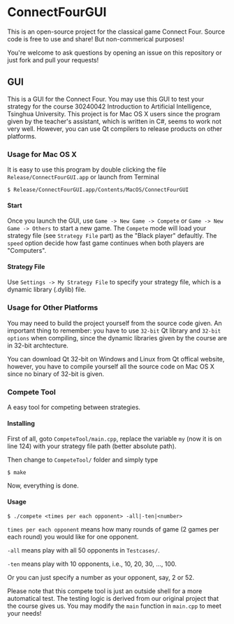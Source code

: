 # ConnectFourGUI

This is an open-source project for the classical game Connect Four. Source code is free to use and share! But non-commerical purposes!

You're welcome to ask questions by opening an issue on this repository or just fork and pull your requests!

## GUI

This is a GUI for the Connect Four. You may use this GUI to test your strategy for the course 30240042 Introduction to Artificial Intelligence, Tsinghua University. This project is for Mac OS X users since the program given by the teacher's assistant, which is written in C#, seems to work not very well. However, you can use Qt compilers to release products on other platforms.

### Usage for Mac OS X

It is easy to use this program by double clicking the file `Release/ConnectFourGUI.app` or launch from Terminal
    
    $ Release/ConnectFourGUI.app/Contents/MacOS/ConnectFourGUI

#### Start

Once you launch the GUI, use `Game -> New Game -> Compete` or `Game -> New Game -> Others` to start a new game. The `Compete` mode will load your strategy file (see `Strategy File` part) as the "Black player" defaultly. The `speed` option decide how fast game continues when both players are "Computers".

#### Strategy File

Use `Settings -> My Strategy File` to specify your strategy file, which is a dynamic library (.dylib) file.

### Usage for Other Platforms

You may need to build the project yourself from the source code given. An important thing to remember: you have to use `32-bit` Qt library and `32-bit options` when compiling, since the dynamic libraries given by the course are in 32-bit archtecture.

You can download Qt 32-bit on Windows and Linux from Qt offical website, however, you have to compile yourself all the source code on Mac OS X since no binary of 32-bit is given.

### Compete Tool

A easy tool for competing between strategies.

#### Installing

First of all, goto `CompeteTool/main.cpp`, replace the variable `my` (now it is on line 124) with your strategy file path (better absolute path).

Then change to `CompeteTool/` folder and simply type

    $ make

Now, everything is done.

#### Usage

    $ ./compete <times per each opponent> -all|-ten|<number>

`times per each opponent` means how many rounds of game (2 games per each round) you would like for one opponent.

`-all` means play with all 50 opponents in `Testcases/`.

`-ten` means play with 10 opponents, i.e., 10, 20, 30, ..., 100.

Or you can just specify a number as your opponent, say, 2 or 52.

Please note that this compete tool is just an outside shell for a more automatical test. The testing logic is derived from our original project that the course gives us. You may modify the `main` function in `main.cpp` to meet your needs!
